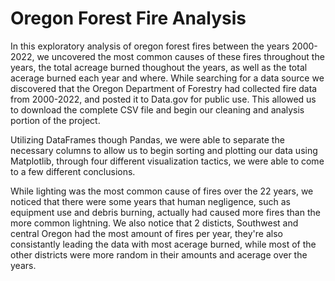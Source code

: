 # Oregon Forest Fire Analysis

In this exploratory analysis of oregon forest fires between the years 2000-2022, we uncovered the most common causes of these fires throughout the years, the total acreage burned thoughout the years, as well as the total acerage burned each year and where. While searching for a data source we discovered that the Oregon Department of Forestry had collected fire data from 2000-2022, and posted it to Data.gov for public use. This allowed us to download the complete CSV file and begin our cleaning and analysis portion of the project.

Utilizing DataFrames though Pandas, we were able to separate the necessary columns to allow us to begin sorting and plotting our data using Matplotlib, through four different visualization tactics, we were able to come to a few different conclusions.

While lighting was the most common cause of fires over the 22 years, we noticed that there were some years that human negligence, such as equipment use and debris burning, actually had caused more fires than the more common lightning. We also notice that 2 disticts, Southwest and central Oregon had the most amount of fires per year, they're also consistantly leading the data with most acerage burned, while most of the other districts were more random in their amounts and acerage over the years.


